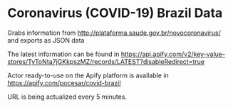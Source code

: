# Coronavirus (COVID-19) Brazil Data

Grabs information from http://plataforma.saude.gov.br/novocoronavirus/ and exports as JSON data

The latest information can be found in https://api.apify.com/v2/key-value-stores/TyToNta7jGKkpszMZ/records/LATEST?disableRedirect=true

Actor ready-to-use on the Apify platform is available in https://apify.com/pocesar/covid-brazil

URL is being actualized every 5 minutes.